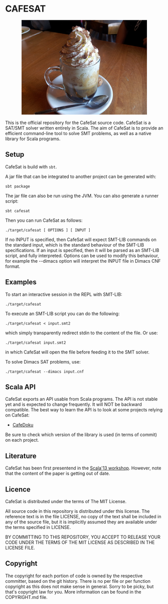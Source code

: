 CAFESAT
=======

<p align="center">
  <img height="300px" src="/logo/cafesat2.jpg" />
</p>

This is the official repository for the CafeSat source code. CafeSat is a
SAT/SMT solver written entirely in Scala. The aim of CafeSat is to provide an
efficient command-line tool to solve SMT problems, as well as a native library
for Scala programs.

Setup
-----

CafeSat is build with `sbt`.

A jar file that can be integrated to another project can be generated with:

    sbt package

The jar file can also be run using the JVM. You can also generate a runner script:

    sbt cafesat

Then you can run CafeSat as follows:

    ./target/cafesat [ OPTIONS ] [ INPUT ]

If no INPUT is specified, then CafeSat will expect SMT-LIB commands on the standard input, which
is the standard behaviour of the SMT-LIB specifications. If an input is specified, then it will
be parsed as an SMT-LIB script, and fully interpreted. Options can be used to modify this behaviour,
for example the --dimacs option will interpret the INPUT file in Dimacs CNF format.

Examples
--------

To start an interactive session in the REPL with SMT-LIB:

    ./target/cafesat

To execute an SMT-LIB script you can do the following:

    ./target/cafesat < input.smt2

which simply transparently redirect stdin to the content of the file. Or use:

    ./target/cafesat input.smt2

in which CafeSat will open the file before feeding it to the SMT solver.

To solve Dimacs SAT problems, use:

    ./target/cafesat --dimacs input.cnf


Scala API
---------

CafeSat exports an API usable from Scala programs. The API is not stable
yet and is expected to change frequently. It will NOT be backward compatible.
The best way to learn the API is to look at some projects relying on CafeSat:

  * [CafeDoku](https://github.com/regb/cafedoku)

Be sure to check which version of the library is used (in terms of commit) on
each project.

Literature
----------

CafeSat has been first presentend in the [Scala'13 workshop](http://dx.doi.org/10.1145/2489837.2489839).
However, note that the content of the paper is getting out of date.

Licence
-------

CafeSat is distributed under the terms of The MIT License.

All source code in this repository is distributed under this license. The
reference text is in the file LICENSE, no copy of the text shall be included in
any of the source file, but it is implicitly assumed they are available under
the terms specified in LICENSE.

BY COMMITTING TO THIS REPOSITORY, YOU ACCEPT TO RELEASE YOUR CODE UNDER
THE TERMS OF THE MIT LICENSE AS DESCRIBED IN THE LICENSE FILE.

Copyright
---------

The copyright for each portion of code is owned by the respective committer,
based on the git history. There is no per file or per function copyright as
this does not make sense in general. Sorry to be picky, but that's copyright
law for you. More information can be found in the COPYRIGHT.md file.
